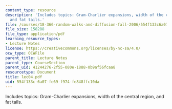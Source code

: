 ```yaml
---
content_type: resource
description: 'Includes topics: Gram-Charlier expansions, width of the central region,
  and fat tails.'
file: /courses/18-366-random-walks-and-diffusion-fall-2006/554f133c6a07fe69f974fe848ffc10da_lec04.pdf
file_size: 158288
file_type: application/pdf
learning_resource_types:
- Lecture Notes
license: https://creativecommons.org/licenses/by-nc-sa/4.0/
ocw_type: OCWFile
parent_title: Lecture Notes
parent_type: CourseSection
parent_uid: 41244276-2f55-080e-1888-0b9af56fcaa8
resourcetype: Document
title: lec04.pdf
uid: 554f133c-6a07-fe69-f974-fe848ffc10da
---
```

Includes topics: Gram-Charlier expansions, width of the central region, and fat tails.
